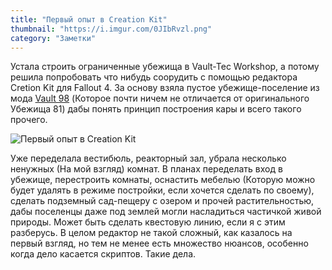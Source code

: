 ```yaml
---
title: "Первый опыт в Creation Kit"
thumbnail: "https://i.imgur.com/0JIbRvzl.png"
category: "Заметки"
---
```


Устала строить ограниченные убежища в Vault-Tec Workshop, а потому решила попробовать что нибудь соорудить с помощью редактора Cretion Kit для Fallout 4. За основу взяла пустое убежище-поселение из мода [Vault 98](http://www.nexusmods.com/fallout4/mods/11505/?) (Которое почти ничем не отличается от оригинального Убежища 81) дабы понять принцип построения кары и всего такого прочего.

![Первый опыт в Creation Kit](https://i.imgur.com/0JIbRvz.png)

Уже переделала вестибюль, реакторный зал, убрала несколько ненужных (На мой взгляд) комнат. В планах переделать вход в убежище, перестроить комнаты, оснастить мебелью (Которую можно будет удалять в режиме постройки, если хочется сделать по своему), сделать подземный сад-пещеру с озером и прочей растительностью, дабы поселенцы даже под землей могли насладиться частичкой живой природы. Может быть сделать квестовую линию, если я с этим разберусь. В целом редактор не такой сложный, как казалось на первый взгляд, но тем не менее есть множество нюансов, особенно когда дело касается скриптов. Такие дела.
